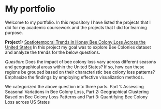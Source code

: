 # My portfolio
Welcome to my portfolio.
In this repository I have listed the projects that I did for my academic coursework and the projects that I did for learning purpose.

**Project1:** [Spatiotemporal Trends in Honey Bee Colony Loss Across the United States](https://github.com/sowmiya-rajkumar/Spatiotemporal-Trends-in-Honey-Bee-Colony-Loss-Across-the-United-States)
In this project my goal was to explore Bee Colonies dataset and analyze the trends for the below questions.

*Question:*
Does the impact of bee colony loss vary across different seasons and geographical areas within the United States? If so, how can these regions be grouped based on their characteristic bee colony loss patterns? Emphasize the findings by employing effective visualization methods.

We categorized the above question into three parts.
Part 1: Assessing Seasonal Variations in Bee Colony Loss,
Part 2: Geographical Clustering Based on Bee Colony Loss Patterns and 
Part 3: Quantifying Bee Colony Loss across US States


